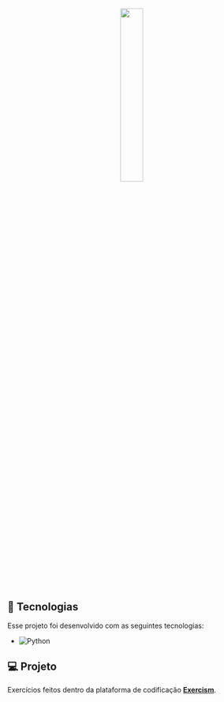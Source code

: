 <h1 align="center">
    <img style="width: 30%" src="https://d24y9kuxp2d7l2.cloudfront.net/assets/icons/exercism-with-logo-black-b427c06c6a068ba9f391734115e4d22dfa876d1d.svg">
</h1>

## 🚀 Tecnologias

Esse projeto foi desenvolvido com as seguintes tecnologias:

- ![Python](https://img.shields.io/badge/Python-FFD43B?style=for-the-badge&logo=python&logoColor=blue)

## 💻 Projeto

Exercícios feitos dentro da plataforma de codificação **[Exercism](https://exercism.org/)**.
